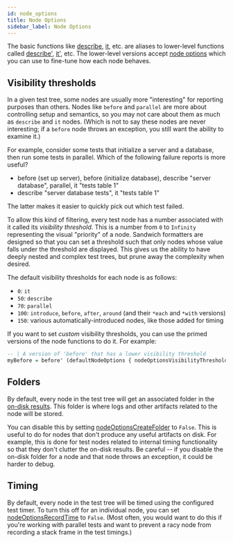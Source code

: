 ```yaml
---
id: node_options
title: Node Options
sidebar_label: Node Options
---
```


The basic functions like [describe](http://hackage.haskell.org/package/sandwich/docs/Test-Sandwich.html#v:describe), [it](http://hackage.haskell.org/package/sandwich/docs/Test-Sandwich.html#v:it), etc. are aliases to lower-level functions called [describe'](http://hackage.haskell.org/package/sandwich/docs/Test-Sandwich-Nodes.html#v:describe-39-), [it'](http://hackage.haskell.org/package/sandwich/docs/Test-Sandwich-Nodes.html#v:it-39-), etc. The lower-level versions accept [node options](http://hackage.haskell.org/package/sandwich/docs/Test-Sandwich-Nodes.html#t:NodeOptions) which you can use to fine-tune how each node behaves.

## Visibility thresholds

In a given test tree, some nodes are usually more "interesting" for reporting purposes than others. Nodes like `before` and `parallel` are more about controlling setup and semantics, so you may not care about them as much as `describe` and `it` nodes. (Which is not to say these nodes are never interesting; if a `before` node throws an exception, you still want the ability to examine it.)

For example, consider some tests that initialize a server and a database, then run some tests in parallel. Which of the following failure reports is more useful?

* before (set up server), before (initialize database), describe "server database", parallel, it "tests table 1"
* describe "server database tests", it "tests table 1"

The latter makes it easier to quickly pick out which test failed.

To allow this kind of filtering, every test node has a number associated with it called its *visibility threshold*. This is a number from `0` to `Infinity` representing the visual "priority" of a node. Sandwich formatters are designed so that you can set a threshold such that only nodes whose value falls under the threshold are displayed. This gives us the ability to have deeply nested and complex test trees, but prune away the complexity when desired.

The default visibility thresholds for each node is as follows:

- `0`: `it`
- `50`: `describe`
- `70`: `parallel`
- `100`: `introduce`, `before`, `after`, `around` (and their `*each` and `*with` versions)
- `150`: various automatically-introduced nodes, like those added for timing

If you want to set *custom* visibility thresholds, you can use the primed versions of the node functions to do it. For example:

```haskell
-- | A version of 'before' that has a lower visibility threshold
myBefore = before' (defaultNodeOptions { nodeOptionsVisibilityThreshold = 50 })
```

## Folders

By default, every node in the test tree will get an associated folder in the [on-disk results](/docs/#on-disk-results). This folder is where logs and other artifacts related to the node will be stored.

You can disable this by setting [nodeOptionsCreateFolder](http://hackage.haskell.org/package/sandwich/docs/Test-Sandwich-Nodes.html#v:nodeOptionsCreateFolder) to `False`. This is useful to do for nodes that don't produce any useful artifacts on disk. For example, this is done for test nodes related to internal timing functionality so that they don't clutter the on-disk results. Be careful -- if you disable the on-disk folder for a node and that node throws an exception, it could be harder to debug.

## Timing

By default, every node in the test tree will be timed using the configured test timer. To turn this off for an individual node, you can set [nodeOptionsRecordTime](http://hackage.haskell.org/package/sandwich/docs/Test-Sandwich-Nodes.html#v:nodeOptionsRecordTime) to `False`. (Most often, you would want to do this if you're working with parallel tests and want to prevent a racy node from recording a stack frame in the test timings.)

